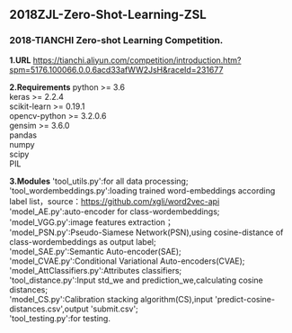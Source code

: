 ## 2018ZJL-Zero-Shot-Learning-ZSL
### 2018-TIANCHI Zero-shot Learning Competition.

**1.URL**
https://tianchi.aliyun.com/competition/introduction.htm?spm=5176.100066.0.0.6acd33afWW2JsH&raceId=231677

**2.Requirements**
    python >= 3.6  
    keras >= 2.2.4  
    scikit-learn >= 0.19.1  
    opencv-python >= 3.2.0.6  
    gensim >= 3.6.0  
    pandas  
    numpy  
    scipy  
    PIL  

**3.Modules**
    'tool_utils.py':for all data processing;  
    'tool_wordembeddings.py':loading trained word-embeddings according label list，source：https://github.com/xgli/word2vec-api  
    'model_AE.py':auto-encoder for class-wordembeddings;  
    'model_VGG.py':image features extraction；  
    'model_PSN.py':Pseudo-Siamese Network(PSN),using cosine-distance of class-wordembeddings as output label;  
    'model_SAE.py':Semantic Auto-encoder(SAE);  
    'model_CVAE.py':Conditional Variational Auto-encoders(CVAE);  
    'model_AttClassifiers.py':Attributes classifiers;  
    'tool_distance.py':Input std_we and prediction_we,calculating cosine distances;  
    'model_CS.py':Calibration stacking algorithm(CS),input 'predict-cosine-distances.csv',output 'submit.csv';  
    'tool_testing.py':for testing.  
    
    
    

